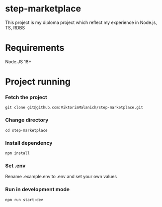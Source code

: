 # step-marketplace
This project is my diploma project which reflect my experience in Node.js, TS, RDBS

# Requirements
Node.JS 18+

# Project running

### Fetch the project
```
git clone git@github.com:ViktoriaMalanich/step-marketplace.git
```
### Change directory
```
cd step-marketplace
```
### Install dependency
```
npm install 
```
### Set .env
Rename .example.env to .env and set your own values

### Run in development mode
```
npm run start:dev
```
